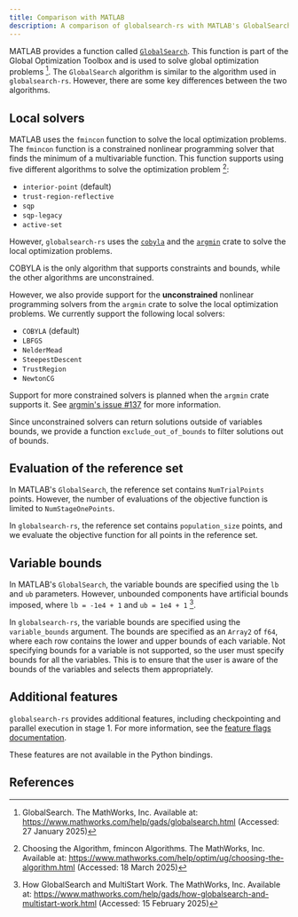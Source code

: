 ```yaml
---
title: Comparison with MATLAB
description: A comparison of globalsearch-rs with MATLAB's GlobalSearch algorithm
---
```


MATLAB provides a function called
[`GlobalSearch`](https://www.mathworks.com/help/gads/globalsearch.html). This function is part of
the Global Optimization Toolbox and is used to solve global optimization problems [^1]. The
`GlobalSearch` algorithm is similar to the algorithm used in `globalsearch-rs`. However, there are
some key differences between the two algorithms.

## Local solvers

MATLAB uses the `fmincon` function to solve the local optimization problems. The `fmincon` function
is a constrained nonlinear programming solver that finds the minimum of a multivariable function.
This function supports using five different algorithms to solve the optimization problem [^2]:

- `interior-point` (default)
- `trust-region-reflective`
- `sqp`
- `sqp-legacy`
- `active-set`

However, `globalsearch-rs` uses the [`cobyla`](https://github.com/relf/cobyla) and the [`argmin`](https://github.com/argmin-rs/argmin) crate to solve
the local optimization problems.

COBYLA is the only algorithm that supports constraints and bounds, while the other algorithms are
unconstrained.

However, we also provide support for the **unconstrained** nonlinear programming solvers from the `argmin` crate to solve the local optimization problems. We currently support the following local solvers:

- `COBYLA` (default)
- `LBFGS`
- `NelderMead`
- `SteepestDescent`
- `TrustRegion`
- `NewtonCG`

Support for more constrained solvers is planned when the `argmin` crate supports it. See
[argmin's issue #137](https://github.com/argmin-rs/argmin/issues/137) for more information.

Since unconstrained solvers can return solutions outside of variables bounds, we provide a function
`exclude_out_of_bounds` to filter solutions out of bounds.

## Evaluation of the reference set

In MATLAB's `GlobalSearch`, the reference set contains `NumTrialPoints` points. However, the number
of evaluations of the objective function is limited to `NumStageOnePoints`.

In `globalsearch-rs`, the reference set contains `population_size` points, and we evaluate the
objective function for all points in the reference set.

## Variable bounds

In MATLAB's `GlobalSearch`, the variable bounds are specified using the `lb` and `ub` parameters.
However, unbounded components have artificial bounds imposed, where `lb = -1e4 + 1` and
`ub = 1e4 + 1` [^3].

In `globalsearch-rs`, the variable bounds are specified using the `variable_bounds` argument. The bounds are
specified as an `Array2` of `f64`, where each row contains the lower and upper bounds of each
variable. Not specifying bounds for a variable is not supported, so the user must specify bounds for
all the variables. This is to ensure that the user is aware of the bounds of the variables and
selects them appropriately.

## Additional features

`globalsearch-rs` provides additional features, including checkpointing and parallel execution in stage 1.
For more information, see the [feature flags documentation](../../rust/feature-flags).

These features are not available in the Python bindings.

## References

[^1]:
    GlobalSearch. The MathWorks, Inc. Available at:
    <https://www.mathworks.com/help/gads/globalsearch.html> (Accessed: 27 January 2025)

[^2]:
    Choosing the Algorithm, fmincon Algorithms. The MathWorks, Inc. Available at:
    <https://www.mathworks.com/help/optim/ug/choosing-the-algorithm.html> (Accessed: 18 March 2025)

[^3]:
    How GlobalSearch and MultiStart Work. The MathWorks, Inc. Available at:
    <https://www.mathworks.com/help/gads/how-globalsearch-and-multistart-work.html> (Accessed: 15
    February 2025)

